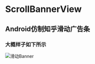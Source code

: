 # ScrollBannerView

## Android仿制知乎滑动广告条

### 大概样子如下所示

![滑动Banner](https://upload-images.jianshu.io/upload_images/7203723-c9fd9df2fdb607b1.gif?imageMogr2/auto-orient/strip)

